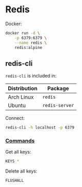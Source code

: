 # Redis

Docker:

```sh
docker run -d \
    -p 6379:6379 \
    --name redis \
    redis:alpine
```

## redis-cli

`redis-cli` is included in:

| Distribution | Package        |
| ------------ | -------------- |
| Arch Linux   | `redis`        |
| Ubuntu       | `redis-server` |

Connect:

```sh
redis-cli -h localhost -p 6379
```

### [Commands](https://redis.io/commands)

Get all keys:

```sh
KEYS *
```

Delete all keys:

```sh
FLUSHALL
```
